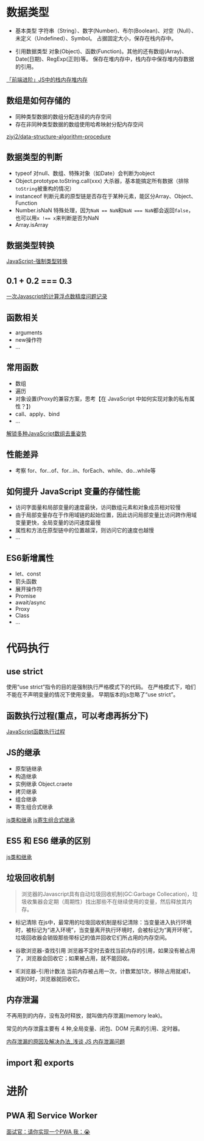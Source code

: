 # 数据类型

* 基本类型
字符串（String）、数字(Number)、布尔(Boolean)、对空（Null）、未定义（Undefined）、Symbol。
占据固定大小，保存在栈内存中。

* 引用数据类型
对象(Object)、函数(Function)。其他的还有数组(Array)、Date(日期)、RegExp(正则)等。
保存在堆内存中，栈内存中保存堆内存数据的引用。

[「前端进阶」JS中的栈内存堆内存](https://juejin.cn/post/6844903873992196110)

## 数组是如何存储的

* 同种类型数据的数组分配连续的内存空间
* 存在非同种类型数据的数组使用哈希映射分配内存空间

[ziyi2/data-structure-algorithm-procedure](https://github.com/ziyi2/data-structure-algorithm-procedure/blob/master/src/Hash.js)

## 数据类型的判断

* typeof 对null、数组、特殊对象（如Date）会判断为object
* Object.prototype.toString.call(xxx) 大杀器，基本能搞定所有数据（排除`toString`被重构的情况）
* instanceof 判断元素的原型链是否存在于某种元素，能区分Array、Object、Function
* Number.isNaN 特殊处理，因为`NaN == NaN`和`NaN === NaN`都会返回`false`，也可以用`x !== x`来判断是否为NaN
* Array.isArray

## 数据类型转换

[JavaScript-强制类型转换](https://juejin.cn/post/6855920843260690440)

## 0.1 + 0.2 === 0.3

[一次Javascript的计算浮点数精度问题记录](https://juejin.cn/post/6944243108410458149)

## 函数相关

* arguments
* new操作符
* ...

## 常用函数

* 数组
* 遍历
* 对象设置(Proxy的兼容方案，思考【在 JavaScript 中如何实现对象的私有属性？】)
* call、apply、bind
* ...

[解锁多种JavaScript数组去重姿势](https://juejin.cn/post/6844903608467587085)

## 性能差异

* 考察 for、for...of、for...in、forEach、while、do...while等

## 如何提升 JavaScript 变量的存储性能

* 访问字面量和局部变量的速度最快，访问数组元素和对象成员相对较慢
* 由于局部变量存在于作用域链的起始位置，因此访问局部变量比访问跨作用域变量更快，全局变量的访问速度最慢
* 属性和方法在原型链中的位置越深，则访问它的速度也越慢
* ...

## ES6新增属性

* let、const
* 箭头函数
* 展开操作符
* Promise
* await/async
* Proxy
* Class
* ...

# 代码执行

## use strict

使用“use strict”指令的目的是强制执行严格模式下的代码。 在严格模式下，咱们不能在不声明变量的情况下使用变量。 早期版本的js忽略了“use strict”。

## 函数执行过程(重点，可以考虑再拆分下)

[JavaScript函数执行过程](https://juejin.cn/post/6847902222144159752)

## JS的继承

* 原型链继承
* 构造继承
* 实例继承 Object.craete
* 拷贝继承
* 组合继承
* 寄生组合式继承

[js类和继承](https://github.com/ziyi2/js/blob/master/JS%E7%B1%BB%E5%92%8C%E7%BB%A7%E6%89%BF.md)
[js寄生组合式继承](https://blog.csdn.net/qq_26222859/article/details/77508778)

## ES5 和 ES6 继承的区别

[js类和继承](https://github.com/ziyi2/js/blob/master/JS%E7%B1%BB%E5%92%8C%E7%BB%A7%E6%89%BF.md)

## 垃圾回收机制

> 浏览器的Javascript具有自动垃圾回收机制(GC:Garbage Collecation)，垃圾收集器会定期（周期性）找出那些不在继续使用的变量，然后释放其内存。

* 标记清除
在js中，最常用的垃圾回收机制是标记清除：当变量进入执行环境时，被标记为“进入环境”，当变量离开执行环境时，会被标记为“离开环境”。垃圾回收器会销毁那些带标记的值并回收它们所占用的内存空间。

* 谷歌浏览器-查找引用
浏览器不定时去查找当前内存的引用，如果没有被占用了，浏览器会回收它；如果被占用，就不能回收。

* IE浏览器-引用计数法
当前内存被占用一次，计数累加1次，移除占用就减1，减到0时，浏览器就回收它。

## 内存泄漏

不再用到的内存，没有及时释放，就叫做内存泄漏(memory leak)。

常见的内存泄露主要有 4 种,全局变量、闭包、DOM 元素的引用、定时器。

[内存泄漏的原因及解决办法_浅谈 JS 内存泄漏问题](https://blog.csdn.net/weixin_39849287/article/details/110963792)

## import 和 exports

# 进阶

## PWA 和 Service Worker

[面试官：请你实现一个PWA 我：😭](https://juejin.cn/post/6844904052166230030)
